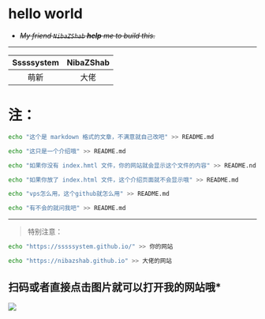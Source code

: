 # hello world

- ~~*My friend ``NibaZShab`` **help** me to build this.*~~ 

---

| Sssssystem | NibaZShab | 
| :------: | :------: | 
| 萌新 | 大佬 |

# 注：
```bash
echo "这个是 markdown 格式的文章，不满意就自己改吧" >> README.md
```
```bash
echo "这只是一个介绍哦" >> README.md
```
```bash
echo "如果你没有 index.hmtl 文件，你的网站就会显示这个文件的内容" >> README.nd
```
```bash
echo "如果你放了 index.html 文件，这个介绍页面就不会显示哦" >> README.md
```
```bash
echo "vps怎么用，这个github就怎么用" >> README.md
```
```bash
echo "有不会的就问我吧" >> README.md
```
---
> 特别注意：
```bash
echo "https://sssssystem.github.io/" >> 你的网站
```
```bash
echo "https://nibazshab.github.io" >> 大佬的网站
```

## 扫码或者直接点击图片就可以打开我的网站哦*

[![](https://ae01.alicdn.com/kf/H9f477c9e603540649accd14a6d4c8214K.jpg)](https://nibazshab.github.io/about)
